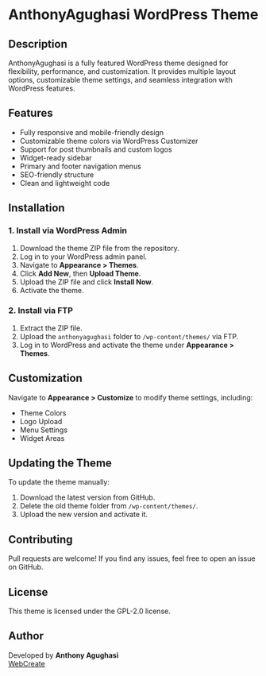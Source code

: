 # AnthonyAgughasi WordPress Theme

## Description
AnthonyAgughasi is a fully featured WordPress theme designed for flexibility, performance, and customization. It provides multiple layout options, customizable theme settings, and seamless integration with WordPress features.

## Features
- Fully responsive and mobile-friendly design
- Customizable theme colors via WordPress Customizer
- Support for post thumbnails and custom logos
- Widget-ready sidebar
- Primary and footer navigation menus
- SEO-friendly structure
- Clean and lightweight code

## Installation
### 1. Install via WordPress Admin
1. Download the theme ZIP file from the repository.
2. Log in to your WordPress admin panel.
3. Navigate to **Appearance > Themes**.
4. Click **Add New**, then **Upload Theme**.
5. Upload the ZIP file and click **Install Now**.
6. Activate the theme.

### 2. Install via FTP
1. Extract the ZIP file.
2. Upload the `anthonyagughasi` folder to `/wp-content/themes/` via FTP.
3. Log in to WordPress and activate the theme under **Appearance > Themes**.

## Customization
Navigate to **Appearance > Customize** to modify theme settings, including:
- Theme Colors
- Logo Upload
- Menu Settings
- Widget Areas

## Updating the Theme
To update the theme manually:
1. Download the latest version from GitHub.
2. Delete the old theme folder from `/wp-content/themes/`.
3. Upload the new version and activate it.

## Contributing
Pull requests are welcome! If you find any issues, feel free to open an issue on GitHub.

## License
This theme is licensed under the GPL-2.0 license.

## Author
Developed by **Anthony Agughasi**  
[WebCreate](https://webcreate.kesug.com/)

